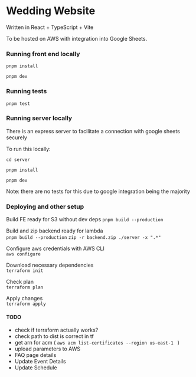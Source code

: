 # Wedding Website

Written in React + TypeScript + Vite

To be hosted on AWS with integration into Google Sheets.

### Running front end locally

`pnpm install`

`pnpm dev`

### Running tests

`pnpm test`

### Running server locally

There is an express server to facilitate a connection with google sheets securely

To run this locally:

`cd server`

`pnpm install`

`pnpm dev`

Note: there are no tests for this due to google integration being the majority

### Deploying and other setup

Build FE ready for S3 without dev deps
`pnpm build --production`

Build and zip backend ready for lambda  
`pnpm build --production`
`zip -r backend.zip ./server -x ".*"`

Configure aws credentials with AWS CLI  
`aws configure`

Download necessary dependencies  
`terraform init`

Check plan  
`terraform plan`

Apply changes  
`terraform apply`

#### TODO

- check if terraform actually works?
- check path to dist is correct in tf
- get arn for acm ( `aws acm list-certificates --region us-east-1
` )
- upload parameters to AWS
- FAQ page details
- Update Event Details
- Update Schedule
